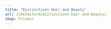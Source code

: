```yaml
---
title: "Distinctions Hair and Beauty"
url: /chelmsford/distinctions-hair-and-beauty/
shop: Friseur
---
```

